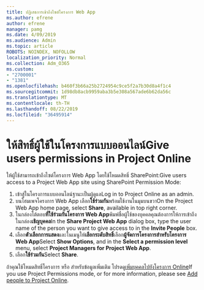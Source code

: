 ```yaml
---
title: ปฏิเสธการเข้าถึงไซต์โครงการ Web App
ms.author: efrene
author: efrene
manager: pamg
ms.date: 4/09/2019
ms.audience: Admin
ms.topic: article
ROBOTS: NOINDEX, NOFOLLOW
localization_priority: Normal
ms.collection: Adm_O365
ms.custom:
- "2700001"
- "1381"
ms.openlocfilehash: b460f3b66a25b2724954c9ce5f2a7b30d8a4f1c4
ms.sourcegitcommit: 1d98db8acb9959aba3b5e308a567ade6b62da56c
ms.translationtype: MT
ms.contentlocale: th-TH
ms.lasthandoff: 08/22/2019
ms.locfileid: "36495914"
---
```

# <a name="give-users-permissions-in-project-online"></a><span data-ttu-id="24463-102">ให้สิทธิ์ผู้ใช้ในโครงการแบบออนไลน์</span><span class="sxs-lookup"><span data-stu-id="24463-102">Give users permissions in Project Online</span></span>

<span data-ttu-id="24463-103">ให้ผู้ใช้สามารถเข้าถึงไซต์โครงการ Web App โดยใช้โหมดสิทธิ์ SharePoint:</span><span class="sxs-lookup"><span data-stu-id="24463-103">Give users access to a Project Web App site using SharePoint Permission Mode:</span></span>

1. <span data-ttu-id="24463-104">เข้าสู่ในโครงการแบบออนไลน์ฐานะเป็นผู้ดูแล</span><span class="sxs-lookup"><span data-stu-id="24463-104">Log in to Project Online as an admin.</span></span>
2. <span data-ttu-id="24463-105">บนโฮมเพจโครงการ Web App เลือก**ใช้ร่วมกัน**พร้อมใช้งานในมุมบนขวา</span><span class="sxs-lookup"><span data-stu-id="24463-105">On the Project Web App home page, select **Share**, available in top right corner.</span></span>
3. <span data-ttu-id="24463-106">ในกล่องโต้ตอบ**ที่ใช้ร่วมกันโครงการ Web App**พิมพ์ชื่อผู้ใช้ของบุคคลคุณต้องการให้การเข้าถึงในกล่อง**เชิญบุคคล**</span><span class="sxs-lookup"><span data-stu-id="24463-106">In the **Share Project Web App** dialog box, type the user name of the person you want to give access to in the **Invite People** box.</span></span>
4. <span data-ttu-id="24463-107">เลือก**ตัวเลือกการแสดง**และในเมนูให้**เลือกระดับสิทธิ์**เลือก**ผู้จัดการโครงการสำหรับโครงการ Web App**</span><span class="sxs-lookup"><span data-stu-id="24463-107">Select **Show Options**, and in the **Select a permission level** menu, select **Project Managers for Project Web App**.</span></span>
5. <span data-ttu-id="24463-108">เลือก**ใช้ร่วมกัน**</span><span class="sxs-lookup"><span data-stu-id="24463-108">Select **Share**.</span></span>

<span data-ttu-id="24463-109">ถ้าคุณใช้โหมดสิทธิ์โครงการ หรือ สำหรับข้อมูลเพิ่มเติม โปรดดู[เพิ่มบุคคลไปยังโครงการ Online](https://docs.microsoft.com/projectonline/step-2-add-people-to-project-online)</span><span class="sxs-lookup"><span data-stu-id="24463-109">If you use Project Permissions mode, or for more information, please see [Add people to Project Online](https://docs.microsoft.com/projectonline/step-2-add-people-to-project-online).</span></span>
